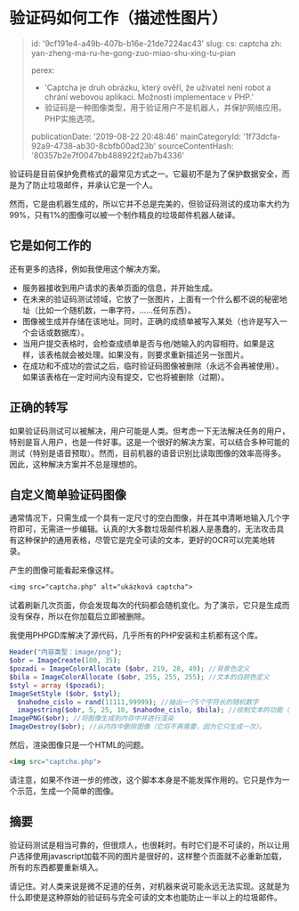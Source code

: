 验证码如何工作（描述性图片）
==============

> id: '9cf191e4-a49b-407b-b16e-21de7224ac43'
> slug:
> 	cs: captcha
> 	zh: yan-zheng-ma-ru-he-gong-zuo-miao-shu-xing-tu-pian
> 
> perex:
> 	- 'Captcha je druh obrázku, který ověří, že uživatel není robot a chrání webovou aplikaci. Možnosti implementace v PHP.'
> 	- 验证码是一种图像类型，用于验证用户不是机器人，并保护网络应用。PHP实施选项。
> 
> publicationDate: '2019-08-22 20:48:46'
> mainCategoryId: '1f73dcfa-92a9-4738-ab30-8cbfb00ad23b'
> sourceContentHash: '80357b2e7f0047bb488922f2ab7b4336'

验证码是目前保护免费格式的最常见方式之一。它最初不是为了保护数据安全，而是为了防止垃圾邮件，并承认它是一个人。

然而，它是由机器生成的，所以它并不总是完美的，但验证码测试的成功率大约为99%，只有1%的图像可以被一个制作精良的垃圾邮件机器人破译。

它是如何工作的
--------------------------

还有更多的选择，例如我使用这个解决方案。

- 服务器接收到用户请求的表单页面的信息，并开始生成。
- 在未来的验证码测试领域，它放了一张图片，上面有一个什么都不说的秘密地址（比如一个随机数，一串字符，......任何东西）。
- 图像被生成并存储在该地址。同时，正确的成绩单被写入某处（也许是写入一个会话或数据库）。
- 当用户提交表格时，会检查成绩单是否与他/她输入的内容相符。如果是这样，该表格就会被处理。如果没有，则要求重新描述另一张图片。
- 在成功和不成功的尝试之后，临时验证码图像被删除（永远不会再被使用）。如果该表格在一定时间内没有提交，它也将被删除（过期）。

正确的转写
--------------------------

如果验证码测试可以被解决，用户可能是人类。但考虑一下无法解决任务的用户，特别是盲人用户，也是一件好事。这是一个很好的解决方案，可以结合多种可能的测试（特别是语音预取）。然而，目前机器的语音识别比读取图像的效率高得多。因此，这种解决方案并不总是理想的。

自定义简单验证码图像
--------------------------

通常情况下，只需生成一个具有一定尺寸的空白图像，并在其中清晰地输入几个字符即可，无需进一步编辑。认真的!大多数垃圾邮件机器人是愚蠢的，无法攻击具有这种保护的通用表格，尽管它是完全可读的文本，更好的OCR可以完美地转录。

产生的图像可能看起来像这样。

```txt
<img src="captcha.php" alt="ukázková captcha">
```

试着刷新几次页面，你会发现每次的代码都会随机变化。为了演示，它只是生成而没有保存，所以在你加载后立即被删除。

我使用PHPGD库解决了源代码，几乎所有的PHP安装和主机都有这个库。

```php
Header("内容类型：image/png");
$obr = ImageCreate(100, 35);
$pozadi = ImageColorAllocate ($obr, 219, 28, 49); //背景色定义
$bila = ImageColorAllocate ($obr, 255, 255, 255); //文本的白颜色定义
$styl = array ($pozadi);
ImageSetStyle ($obr, $styl);
  $nahodne_cislo = rand(11111,99999); //抽出一个5个字符长的随机数字
  imagestring($obr, 5, 25, 10, $nahodne_cislo, $bila); //绘制文本的功能（在此为数字）。
ImagePNG($obr); //将图像生成到内存中并进行渲染
ImageDestroy($obr); //从内存中删除图像（它将不再需要，因为它只生成一次）。
```

然后，渲染图像只是一个HTML的问题。

```html
<img src="captcha.php">
```

请注意，如果不作进一步的修改，这个脚本本身是不能发挥作用的。它只是作为一个示范，生成一个简单的图像。

摘要
--------------------------

验证码测试是相当可靠的，但很烦人，也很耗时。有时它们是不可读的，所以让用户选择使用javascript加载不同的图片是很好的，这样整个页面就不必重新加载，所有的东西都要重新填入。

请记住。对人类来说是微不足道的任务，对机器来说可能永远无法实现。这就是为什么即使是这种原始的验证码与完全可读的文本也能防止一半以上的垃圾邮件。
